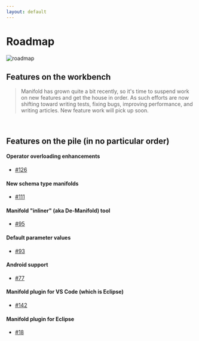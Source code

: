 ```yaml
---
layout: default
---
```


# Roadmap
 
![roadmap](http://manifold.systems/images/roadmap.jpg)
 
## Features on the workbench

>Manifold has grown quite a bit recently, so it's time to suspend work on new features and get the house in order. As
>such efforts are now shifting toward writing tests, fixing bugs, improving performance, and writing articles. New
>feature work will pick up soon. 

<br>

## Features on the pile (in no particular order)
 
#### Operator overloading enhancements
* [#126](https://github.com/manifold-systems/manifold/issues/126)

#### New schema type manifolds 
* [#111](https://github.com/manifold-systems/manifold/issues/111)

#### Manifold "inliner" (aka De-Manifold) tool
* [#95](https://github.com/manifold-systems/manifold/issues/95)

#### Default parameter values
* [#93](https://github.com/manifold-systems/manifold/issues/93)

#### Android support
* [#77](https://github.com/manifold-systems/manifold/issues/77)

#### Manifold plugin for VS Code (which is Eclipse)
* [#142](https://github.com/manifold-systems/manifold/issues/142)

#### Manifold plugin for Eclipse
* [#18](https://github.com/manifold-systems/manifold/issues/18)

